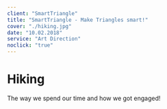 ```yaml
---
client: "SmartTriangle"
title: "SmartTriangle - Make Triangles smart!"
cover: "./hiking.jpg"
date: "10.02.2018"
service: "Art Direction"
noclick: "true"
---
```

# Hiking

The way we spend our time and how we got engaged!
